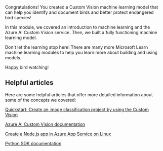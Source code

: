 Congratulations! You created a Custom Vision machine learning model that can help you identify and document birds and better protect endangered bird species!

In this module, we covered an introduction to machine learning and the Azure AI Custom Vision service. Then, we built a fully functioning machine learning model.

Don't let the learning stop here! There are many more Microsoft Learn machine learning modules to help you learn more about building and using models.

Happy bird watching!

## Helpful articles

Here are some helpful articles that offer more detailed information about some of the concepts we covered:

[Quickstart: Create an image classification project by using the Custom Vision](/azure/ai-services/custom-vision-service/quickstarts/image-classification)

[Azure AI Custom Vision documentation](/azure/ai-services/custom-vision-service/overview)

[Create a Node.js app in Azure App Service on Linux](/azure/app-service/containers/quickstart-nodejs?azure-portal=true&WT.mc_id=birds-learn-cassieb)

[Python SDK documentation](/python/api/azure-cognitiveservices-vision-customvision/azure.cognitiveservices.vision.customvision.training.customvisiontrainingclient)
